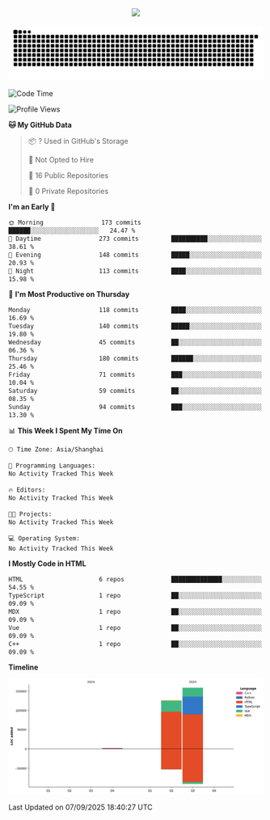 <div id="header" align="center">
  <img src="https://media.giphy.com/media/du3J3cXyzhj75IOgvA/giphy.gif" width="120"/>
</div>



![](https://raw.githubusercontent.com/iocion/iocion/refs/heads/output/github-contribution-grid-snake.svg)


<!--START_SECTION:waka-->
![Code Time](http://img.shields.io/badge/Code%20Time-6%20hrs%2045%20mins-blue)

![Profile Views](http://img.shields.io/badge/Profile%20Views-0-blue)

**🐱 My GitHub Data** 

> 📦 ? Used in GitHub's Storage 
 > 
> 🚫 Not Opted to Hire
 > 
> 📜 16 Public Repositories 
 > 
> 🔑 0 Private Repositories 
 > 
**I'm an Early 🐤** 

```text
🌞 Morning                173 commits         ██████░░░░░░░░░░░░░░░░░░░   24.47 % 
🌆 Daytime                273 commits         ██████████░░░░░░░░░░░░░░░   38.61 % 
🌃 Evening                148 commits         █████░░░░░░░░░░░░░░░░░░░░   20.93 % 
🌙 Night                  113 commits         ████░░░░░░░░░░░░░░░░░░░░░   15.98 % 
```
📅 **I'm Most Productive on Thursday** 

```text
Monday                   118 commits         ████░░░░░░░░░░░░░░░░░░░░░   16.69 % 
Tuesday                  140 commits         █████░░░░░░░░░░░░░░░░░░░░   19.80 % 
Wednesday                45 commits          ██░░░░░░░░░░░░░░░░░░░░░░░   06.36 % 
Thursday                 180 commits         ██████░░░░░░░░░░░░░░░░░░░   25.46 % 
Friday                   71 commits          ███░░░░░░░░░░░░░░░░░░░░░░   10.04 % 
Saturday                 59 commits          ██░░░░░░░░░░░░░░░░░░░░░░░   08.35 % 
Sunday                   94 commits          ███░░░░░░░░░░░░░░░░░░░░░░   13.30 % 
```


📊 **This Week I Spent My Time On** 

```text
🕑︎ Time Zone: Asia/Shanghai

💬 Programming Languages: 
No Activity Tracked This Week

🔥 Editors: 
No Activity Tracked This Week

🐱‍💻 Projects: 
No Activity Tracked This Week

💻 Operating System: 
No Activity Tracked This Week
```

**I Mostly Code in HTML** 

```text
HTML                     6 repos             ██████████████░░░░░░░░░░░   54.55 % 
TypeScript               1 repo              ██░░░░░░░░░░░░░░░░░░░░░░░   09.09 % 
MDX                      1 repo              ██░░░░░░░░░░░░░░░░░░░░░░░   09.09 % 
Vue                      1 repo              ██░░░░░░░░░░░░░░░░░░░░░░░   09.09 % 
C++                      1 repo              ██░░░░░░░░░░░░░░░░░░░░░░░   09.09 % 
```



**Timeline**

![Lines of Code chart](https://raw.githubusercontent.com/iocion/iocion/main/assets/bar_graph.png)


 Last Updated on 07/09/2025 18:40:27 UTC
<!--END_SECTION:waka-->
